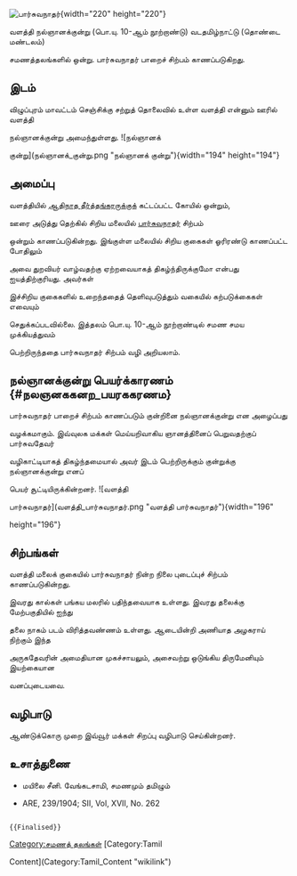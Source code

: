 ![பார்சுவநாதர்](பார்சுவநாதர்_.png "பார்சுவநாதர்"){width="220" height="220"}
வளத்தி நல்ஞானக்குன்று (பொ.யு. 10-ஆம் நூற்றாண்டு) வடதமிழ்நாட்டு (தொண்டை மண்டலம்)
சமணத்தலங்களில் ஒன்று. பார்சுவநாதர் பாறைச் சிற்பம் காணப்படுகிறது.

## இடம்

விழுப்புரம் மாவட்டம் செஞ்சிக்கு சற்றுத் தொலைவில் உள்ள வளத்தி என்னும் ஊரில் வளத்தி
நல்ஞானக்குன்று அமைந்துள்ளது. ![நல்ஞானக்
குன்று](நல்ஞானக்_குன்று.png "நல்ஞானக் குன்று"){width="194" height="194"}

## அமைப்பு

வளத்தியில் [ஆதிநாத தீர்த்தங்கரருக்குக்](ஆதிநாதர் "wikilink") கட்டப்பட்ட கோயில் ஒன்றும்,
ஊரை அடுத்து தெற்கில் சிறிய மலையில் [பார்சுவநாதர்](பார்ஸ்வநாதர் "wikilink") சிற்பம்
ஒன்றும் காணப்படுகின்றது. இங்குள்ள மலையில் சிறிய குகைகள் ஓரிரண்டு காணப்பட்ட போதிலும்
அவை துறவியர் வாழ்வதற்கு ஏற்றவையாகத் திகழ்ந்திருக்குமோ என்பது ஐயத்திற்குரியது. அவர்கள்
இச்சிறிய குகைகளில் உறைந்ததைத் தெளிவுபடுத்தும் வகையில் கற்படுக்கைகள் எவையும்
செதுக்கப்படவில்லை. இத்தலம் பொ.யு. 10-ஆம் நூற்றாண்டில் சமண சமய முக்கியத்துவம்
பெற்றிருந்ததை பார்சுவநாதர் சிற்பம் வழி அறியலாம்.

## நல்ஞானக்குன்று பெயர்க்காரணம் {#நலஞனககனற_பயரககரணம}

பார்சுவநாதர் பாறைச் சிற்பம் காணப்படும் குன்றினை நல்ஞானக்குன்று என அழைப்பது
வழக்கமாகும். இவ்வுலக மக்கள் மெய்யறிவாகிய ஞானத்தினைப் பெறுவதற்குப் பார்சுவதேவர்
வழிகாட்டியாகத் திகழ்ந்தமையால் அவர் இடம் பெற்றிருக்கும் குன்றுக்கு நல்ஞானக்குன்று எனப்
பெயர் சூட்டியிருக்கின்றனர். ![வளத்தி
பார்சுவநாதர்](வளத்தி_பார்சுவநாதர்.png "வளத்தி பார்சுவநாதர்"){width="196"
height="196"}

## சிற்பங்கள்

வளத்தி மலைக் குகையில் பார்சுவநாதர் நின்ற நிலை புடைப்புச் சிற்பம் காணப்படுகின்றது.
இவரது கால்கள் பங்கய மலரில் பதிந்தவையாக உள்ளது. இவரது தலைக்கு மேற்பகுதியில் ஐந்து
தலை நாகம் படம் விரித்தவண்ணம் உள்ளது. ஆடையின்றி அணியாத அழகராய் நிற்கும் இந்த
அருகதேவரின் அமைதியான முகச்சாயலும், அசைவற்று ஒடுங்கிய திருமேனியும் இயற்கையான
வனப்புடையவை.

## வழிபாடு

ஆண்டுக்கொரு முறை இவ்வூர் மக்கள் சிறப்பு வழிபாடு செய்கின்றனர்.

## உசாத்துணை

-   மயிலை சீனி. வேங்கடசாமி, சமணமும் தமிழும்
-   ARE, 239/1904; SII, Vol, XVII, No. 262

```{=mediawiki}
{{Finalised}}
```
[Category:சமணத் தலங்கள்](Category:சமணத்_தலங்கள் "wikilink") [Category:Tamil
Content](Category:Tamil_Content "wikilink")
